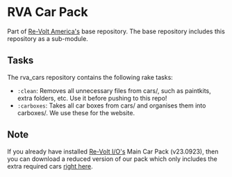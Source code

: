 RVA Car Pack
===
Part of [Re-Volt America's](https://github.com/Re-Volt-America/rva_pack) base repository.
The base repository includes this repository as a sub-module.

## Tasks
The rva_cars repository contains the following rake tasks:
  - `:clean`: Removes all unnecessary files from cars/, such as paintkits, extra folders, etc. Use it before pushing to this repo!
  - `:carboxes`: Takes all car boxes from cars/ and organises them into carboxes/. We use these for the website.

## Note
If you already have installed [Re-Volt I/O's](https://re-volt.io/downloads/packs) Main Car Pack (v23.0923),
then you can download a reduced version of our pack which only includes the extra required cars
[right here](https://www.dropbox.com/scl/fi/frnheblznxtgnd5vy2jzu/rva_cars-io_add-on.zip?rlkey=gc2nyrc3qpjfhgb7aza7rouvs&dl=1).
